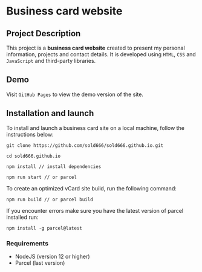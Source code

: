 # Business card website

## Project Description

This project is a **business card website** created to present my personal information, projects and contact details.
It is developed using `HTML`, `CSS` and `JavaScript` and third-party libraries.

## Demo

Visit `GitHub Pages` to view the demo version of the site.

## Installation and launch

To install and launch a business card site on a local machine, follow the instructions below:

```
git clone https://github.com/sold666/sold666.github.io.git

cd sold666.github.io

npm install // install dependencies

npm run start // or parcel
```

To create an optimized vCard site build, run the following command:

```
npm run build // or parcel build
```

If you encounter errors make sure you have the latest version of parcel installed run:

```
npm install -g parcel@latest
```

### Requirements

- NodeJS (version 12 or higher)
- Parcel (last version)
